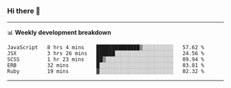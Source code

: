 ### Hi there 👋

-------

📊 **Weekly development breakdown**
<!--START_SECTION:waka-->
```text
JavaScript   8 hrs 4 mins    ██████████████▒░░░░░░░░░░   57.62 % 
JSX          3 hrs 26 mins   ██████░░░░░░░░░░░░░░░░░░░   24.56 % 
SCSS         1 hr 23 mins    ██▒░░░░░░░░░░░░░░░░░░░░░░   09.94 % 
ERB          32 mins         █░░░░░░░░░░░░░░░░░░░░░░░░   03.81 % 
Ruby         19 mins         ▓░░░░░░░░░░░░░░░░░░░░░░░░   02.32 % 
```
<!--END_SECTION:waka-->
-------

<!--
**ashish-r/ashish-r** is a ✨ _special_ ✨ repository because its `README.md` (this file) appears on your GitHub profile.

Here are some ideas to get you started:

- 🔭 I’m currently working on ...
- 🌱 I’m currently learning ...
- 👯 I’m looking to collaborate on ...
- 🤔 I’m looking for help with ...
- 💬 Ask me about ...
- 📫 How to reach me: ...
- 😄 Pronouns: ...
- ⚡ Fun fact: ...
-->
